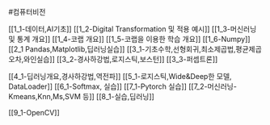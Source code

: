 #컴퓨터비전

[[1_1-데이터,AI기초]]
[[1_2-Digital Transformation 및 적용 예시]]
[[1_3-머신러닝 및 통계 개요]]
[[1_4-코랩 개요]]
[[1_5-코랩을 이용한 학습 개요]]
[[1_6-Numpy]]
[[2_1 Pandas,Matplotlib,딥러닝실습]]
[[3_1-기초수학,선형회귀,최소제곱법,평균제곱오차,와인실습]]
[[3_2-경사하강법,로지스틱,보스턴]]
[[3_3-퍼셉트론]]

[[4_1-딥러닝개요,경사하강법,역전파]]
[[5_1-로지스틱,Wide&Deep한 모델, DataLoader]]
[[6_1-Softmax, 실습]]
[[7_1-Pytorch 실습]]
[[7_2-머신러닝-Kmeans,Knn,Ms,SVM 등]]
[[8_1-실습,딥러닝]]

[[9_1-OpenCV]]




